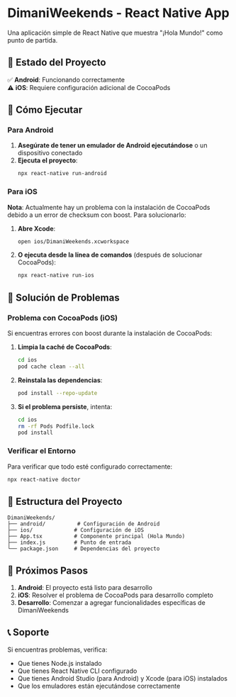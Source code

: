 # DimaniWeekends - React Native App

Una aplicación simple de React Native que muestra "¡Hola Mundo!" como punto de partida.

## 🚀 Estado del Proyecto

✅ **Android**: Funcionando correctamente  
⚠️ **iOS**: Requiere configuración adicional de CocoaPods

## 📱 Cómo Ejecutar

### Para Android

1. **Asegúrate de tener un emulador de Android ejecutándose** o un dispositivo conectado
2. **Ejecuta el proyecto**:
   ```bash
   npx react-native run-android
   ```

### Para iOS

**Nota**: Actualmente hay un problema con la instalación de CocoaPods debido a un error de checksum con boost. Para solucionarlo:

1. **Abre Xcode**:
   ```bash
   open ios/DimaniWeekends.xcworkspace
   ```
   
2. **O ejecuta desde la línea de comandos** (después de solucionar CocoaPods):
   ```bash
   npx react-native run-ios
   ```

## 🔧 Solución de Problemas

### Problema con CocoaPods (iOS)

Si encuentras errores con boost durante la instalación de CocoaPods:

1. **Limpia la caché de CocoaPods**:
   ```bash
   cd ios
   pod cache clean --all
   ```

2. **Reinstala las dependencias**:
   ```bash
   pod install --repo-update
   ```

3. **Si el problema persiste**, intenta:
   ```bash
   cd ios
   rm -rf Pods Podfile.lock
   pod install
   ```

### Verificar el Entorno

Para verificar que todo esté configurado correctamente:

```bash
npx react-native doctor
```

## 📁 Estructura del Proyecto

```
DimaniWeekends/
├── android/          # Configuración de Android
├── ios/             # Configuración de iOS
├── App.tsx          # Componente principal (Hola Mundo)
├── index.js         # Punto de entrada
└── package.json     # Dependencias del proyecto
```

## 🎯 Próximos Pasos

1. **Android**: El proyecto está listo para desarrollo
2. **iOS**: Resolver el problema de CocoaPods para desarrollo completo
3. **Desarrollo**: Comenzar a agregar funcionalidades específicas de DimaniWeekends

## 📞 Soporte

Si encuentras problemas, verifica:
- Que tienes Node.js instalado
- Que tienes React Native CLI configurado
- Que tienes Android Studio (para Android) y Xcode (para iOS) instalados
- Que los emuladores están ejecutándose correctamente
